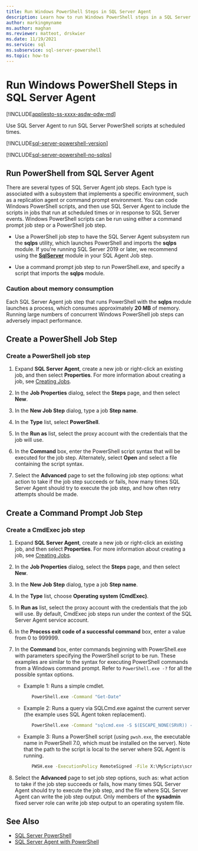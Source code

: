```yaml
---
title: Run Windows PowerShell Steps in SQL Server Agent
description: Learn how to run Windows PowerShell steps in a SQL Server Agent job.
author: markingmyname
ms.author: maghan
ms.reviewer: matteot, drskwier
ms.date: 11/19/2021
ms.service: sql
ms.subservice: sql-server-powershell
ms.topic: how-to
---
```


# Run Windows PowerShell Steps in SQL Server Agent

[!INCLUDE[appliesto-ss-xxxx-asdw-pdw-md](../includes/appliesto-ss-xxxx-asdw-pdw-md.md)]

Use SQL Server Agent to run SQL Server PowerShell scripts at scheduled times.

[!INCLUDE[sql-server-powershell-version](../includes/sql-server-powershell-version.md)]

[!INCLUDE[sql-server-powershell-no-sqlps](../includes/sql-server-powershell-no-sqlps.md)]

## Run PowerShell from SQL Server Agent

There are several types of SQL Server Agent job steps. Each type is associated with a subsystem that implements a specific environment, such as a replication agent or command prompt environment. You can code Windows PowerShell scripts, and then use SQL Server Agent to include the scripts in jobs that run at scheduled times or in response to SQL Server events. Windows PowerShell scripts can be run using either a command prompt job step or a PowerShell job step.

- Use a PowerShell job step to have the SQL Server Agent subsystem run the **sqlps** utility, which launches PowerShell and imports the **sqlps** module. If you're running SQL Server 2019 or later, we recommend using the **[SqlServer](sql-server-powershell.md#sql-server-agent)** module in your SQL Agent Job step.

- Use a command prompt job step to run PowerShell.exe, and specify a script that imports the **sqlps** module.

### <a name="LimitationsRestrictions"></a> Caution about memory consumption

Each SQL Server Agent job step that runs PowerShell with the **sqlps** module launches a process, which consumes approximately **20 MB** of memory. Running large numbers of concurrent Windows PowerShell job steps can adversely impact performance.

## <a name="PShellJob"></a> Create a PowerShell Job Step

### Create a PowerShell job step

1. Expand **SQL Server Agent**, create a new job or right-click an existing job, and then select **Properties**. For more information about creating a job, see [Creating Jobs](../ssms/agent/create-jobs.md).

2. In the **Job Properties** dialog, select the **Steps** page, and then select **New**.

3. In the **New Job Step** dialog, type a job **Step name**.

4. In the **Type** list, select **PowerShell**.

5. In the **Run as** list, select the proxy account with the credentials that the job will use.

6. In the **Command** box, enter the PowerShell script syntax that will be executed for the job step. Alternately, select **Open** and select a file containing the script syntax.

7. Select the **Advanced** page to set the following job step options: what action to take if the job step succeeds or fails, how many times SQL Server Agent should try to execute the job step, and how often retry attempts should be made.

## <a name="CmdExecJob"></a> Create a Command Prompt Job Step

### Create a CmdExec job step

1. Expand **SQL Server Agent**, create a new job or right-click an existing job, and then select **Properties**. For more information about creating a job, see [Creating Jobs](../ssms/agent/create-jobs.md).

2. In the **Job Properties** dialog, select the **Steps** page, and then select **New**.

3. In the **New Job Step** dialog, type a job **Step name**.

4. In the **Type** list, choose **Operating system (CmdExec)**.

5. In **Run as** list, select the proxy account with the credentials that the job will use. By default, CmdExec job steps run under the context of the SQL Server Agent service account.

6. In the **Process exit code of a successful command** box, enter a value from 0 to 999999.

7. In the **Command** box, enter commands beginning with PowerShell.exe with parameters specifying the PowerShell script to be run. These examples are similar to the syntax for executing PowerShell commands from a Windows command prompt. Refer to `PowerShell.exe -?` for all the possible syntax options.

   - Example 1: Runs a simple cmdlet.
     ```cmd
        PowerShell.exe -Command "Get-Date"
     ```
   - Example 2: Runs a query via SQLCmd.exe against the current server (the example uses SQL Agent token replacement).
     ```cmd
        PowerShell.exe -Command "sqlcmd.exe -S $(ESCAPE_NONE(SRVR)) -Q 'SELECT @@VERSION'"
     ```
   - Example 3: Runs a PowerShell script (using `pwsh.exe`, the executable name in PowerShell 7.0, which must be installed on the server). Note that the path to the script is local to the server where SQL Agent is running.
     ```cmd
        PWSH.exe -ExecutionPolicy RemoteSigned -File X:\MyScripts\script001.ps1 
     ```

8. Select the **Advanced** page to set job step options, such as: what action to take if the job step succeeds or fails, how many times SQL Server Agent should try to execute the job step, and the file where SQL Server Agent can write the job step output. Only members of the **sysadmin** fixed server role can write job step output to an operating system file.

## See Also

- [SQL Server PowerShell](sql-server-powershell.md)
- [SQL Server Agent with PowerShell](sql-server-powershell.md#sql-server-agent)
